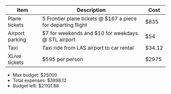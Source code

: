 |Item|Description|Cost|
|----|-----------|----|
|Plane tickets|5 Frontier plane tickets @ $167 a piece for departing flight|$835|
|Airport parking|$7 for weekends and $10 for weekdays @ STL airport|$54|
|Taxi|Taxi ride from LAS airport to car rental|$34.12|
|XLive tickets|$595 per person|$2975|

- Max budget:     $25000
- Total expenses:  $3898.12
- Budget left:    $21101.88
